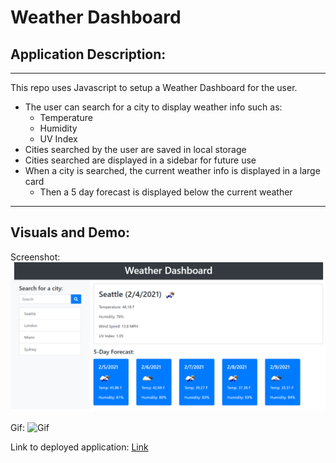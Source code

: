 # Weather Dashboard

## Application Description:
---
This repo uses Javascript to setup a Weather Dashboard for the user.

* The user can search for a city to display weather info such as:
    * Temperature
    * Humidity
    * UV Index
* Cities searched by the user are saved in local storage
* Cities searched are displayed in a sidebar for future use
* When a city is searched, the current weather info is displayed in a large card
    * Then a 5 day forecast is displayed below the current weather
---
## Visuals and Demo:

Screenshot:
![Screenshot](https://github.com/NathanJamis/WeatherDashboard/blob/main/Assets/screenshot.png)

Gif:
![Gif](https://github.com/NathanJamis/WeatherDashboard/blob/main/Assets/demo.gif)

Link to deployed application:
[Link]()
